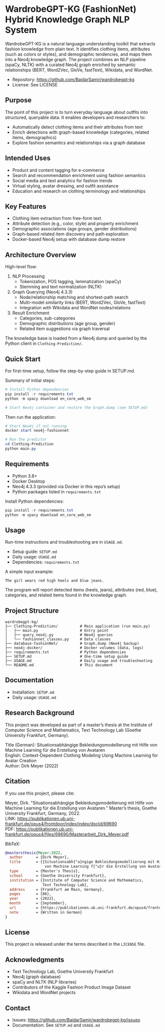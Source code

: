 # WardrobeGPT-KG (FashionNet) Hybrid Knowledge Graph NLP System


WardrobeGPT-KG is a natural language understanding toolkit that extracts fashion knowledge from plain text. It identifies clothing items, attributes (such as colors or styles), and demographic tendencies, and maps them into a Neo4j knowledge graph. The project combines an NLP pipeline (spaCy, NLTK) with a curated Neo4j graph enriched by semantic relationships (BERT, Word2Vec, GloVe, fastText), Wikidata, and WordNet.

- Repository: https://github.com/BaidarSamir/wardrobegpt-kg
- License: See LICENSE

## Purpose

The point of this project is to turn everyday language about outfits into structured, queryable data. It enables developers and researchers to:
- Automatically detect clothing items and their attributes from text
- Enrich detections with graph-based knowledge (categories, related items, demographics)
- Explore fashion semantics and relationships via a graph database

## Intended Uses

- Product and content tagging for e-commerce
- Search and recommendation enrichment using fashion semantics
- Social media and text analytics for fashion trends
- Virtual styling, avatar dressing, and outfit assistance
- Education and research on clothing terminology and relationships

## Key Features

- Clothing item extraction from free-form text
- Attribute detection (e.g., color, style) and property enrichment
- Demographic associations (age groups, gender distributions)
- Graph-based related item discovery and path exploration
- Docker-based Neo4j setup with database dump restore

## Architecture Overview

High-level flow:

1. NLP Processing
   - Tokenization, POS tagging, lemmatization (spaCy)
   - Stemming and text normalization (NLTK)
2. Graph Querying (Neo4j 4.3.3)
   - Node/relationship matching and shortest-path search
   - Multi-model similarity links (BERT, Word2Vec, GloVe, fastText)
   - Integration with Wikidata and WordNet nodes/relations
3. Result Enrichment
   - Categories, sub-categories
   - Demographic distributions (age group, gender)
   - Related item suggestions via graph traversal

The knowledge base is loaded from a Neo4j dump and queried by the Python client in `Clothing-Prediction/`.

## Quick Start

For first-time setup, follow the step-by-step guide in SETUP.md.

Summary of initial steps:

```powershell
# Install Python dependencies
pip install -r requirements.txt
python -m spacy download en_core_web_sm

# Start Neo4j container and restore the Graph.dump (see SETUP.md)
```

Then run the application:

```powershell
# Start Neo4j if not running
docker start neo4j-fashionnet

# Run the predictor
cd Clothing-Prediction
python main.py
```

## Requirements

- Python 3.8+
- Docker Desktop
- Neo4j 4.3.3 (provided via Docker in this repo’s setup)
- Python packages listed in `requirements.txt`

Install Python dependencies:

```powershell
pip install -r requirements.txt
python -m spacy download en_core_web_sm
```

## Usage

Run-time instructions and troubleshooting are in `USAGE.md`.

- Setup guide: `SETUP.md`
- Daily usage: `USAGE.md`
- Dependencies: `requirements.txt`

A simple input example:

```
The girl wears red high heels and blue jeans.
```

The program will report detected items (heels, jeans), attributes (red, blue), categories, and related items found in the knowledge graph.

## Project Structure

```
wardrobegpt-kg/
├── Clothing-Prediction/          # Main application (run main.py)
│   ├── main.py                   # Entry point
│   ├── query_neo4j.py            # Neo4j queries
│   └── fashionnet_classes.py     # Data classes
├── database-fashionNet/          # Graph.dump (Neo4j backup)
├── neo4j-docker/                 # Docker volumes (data, logs)
├── requirements.txt              # Python dependencies
├── SETUP.md                      # One-time setup guide
├── USAGE.md                      # Daily usage and troubleshooting
└── README.md                     # This document
```

## Documentation

- Installation: `SETUP.md`
- Daily usage: `USAGE.md`
 

## Research Background

This project was developed as part of a master’s thesis at the Institute of Computer Science and Mathematics, Text Technology Lab (Goethe University Frankfurt, Germany).

Title (German): Situationsabhängige Bekleidungsmodellierung mit Hilfe von Machine Learning für die Erstellung von Avataren  
English: Context-Dependent Clothing Modeling Using Machine Learning for Avatar Creation  
Author: Dirk Meyer (2022)

## Citation

If you use this project, please cite:

Meyer, Dirk. "Situationsabhängige Bekleidungsmodellierung mit Hilfe von Machine Learning für die Erstellung von Avataren." Master’s thesis, Goethe University Frankfurt, Germany, 2022.  
LINK: https://publikationen.ub.uni-frankfurt.de/opus4/frontdoor/index/index/docId/69690  
PDF: https://publikationen.ub.uni-frankfurt.de/opus4/files/69690/Masterarbeit_Dirk_Meyer.pdf

BibTeX:

```bibtex
@mastersthesis{Meyer:2022,
  author      = {Dirk Meyer},
  title       = {{Situationsabh{"a}ngige Bekleidungsmodellierung mit Hilfe 
                  von Machine Learning f{"u}r die Erstellung von Avataren}},
  type        = {Master's Thesis},
  school      = {Goethe University Frankfurt},
  institution = {Institute of Computer Science and Mathematics, 
                 Text Technology Lab},
  address     = {Frankfurt am Main, Germany},
  pages       = {86},
  year        = {2022},
  month       = {September},
  url         = {https://publikationen.ub.uni-frankfurt.de/opus4/frontdoor/index/index/docId/69690},
  note        = {Written in German}
}
```

## License

This project is released under the terms described in the `LICENSE` file.

## Acknowledgments

- Text Technology Lab, Goethe University Frankfurt
- Neo4j (graph database)
- spaCy and NLTK (NLP libraries)
- Contributors of the Kaggle Fashion Product Image Dataset
- Wikidata and WordNet projects

## Contact

- Issues: https://github.com/BaidarSamir/wardrobegpt-kg/issues
- Documentation: See `SETUP.md` and `USAGE.md`
